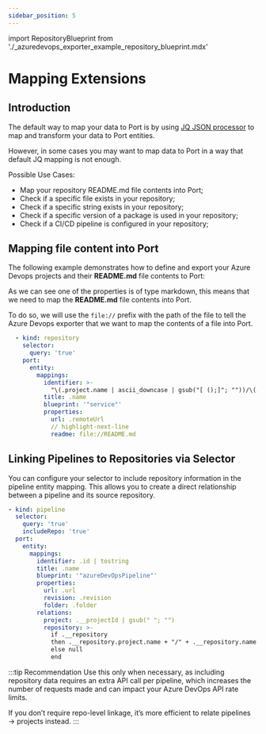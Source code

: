 ```yaml
---
sidebar_position: 5
---
```


import RepositoryBlueprint from './\_azuredevops_exporter_example_repository_blueprint.mdx'

# Mapping Extensions

## Introduction

The default way to map your data to Port is by using [JQ JSON processor](https://stedolan.github.io/jq/manual/) to map and transform your data to Port entities.

However, in some cases you may want to map data to Port in a way that default JQ mapping is not enough.

Possible Use Cases:

- Map your repository README.md file contents into Port;
- Check if a specific file exists in your repository;
- Check if a specific string exists in your repository;
- Check if a specific version of a package is used in your repository;
- Check if a CI/CD pipeline is configured in your repository;

## Mapping file content into Port

The following example demonstrates how to define and export your Azure Devops projects and their **README.md** file contents to Port:

<RepositoryBlueprint/>

As we can see one of the properties is of type markdown, this means that we need to map the **README.md** file contents into Port.

To do so, we will use the `file://` prefix with the path of the file to tell the Azure Devops exporter that we want to map the contents of a file into Port.

```yaml showLineNumbers
  - kind: repository
    selector:
      query: 'true'
    port:
      entity:
        mappings:
          identifier: >-
            "\(.project.name | ascii_downcase | gsub("[ ();]"; ""))/\(.name | ascii_downcase | gsub("[ ();]"; ""))"
          title: .name
          blueprint: '"service"'
          properties:
            url: .remoteUrl
            // highlight-next-line
            readme: file://README.md
```

## Linking Pipelines to Repositories via Selector
You can configure your selector to include repository information in the pipeline entity mapping.
This allows you to create a direct relationship between a pipeline and its source repository.

```yaml showLineNumbers
- kind: pipeline
  selector:
    query: 'true'
    includeRepo: 'true'
  port:
    entity:
      mappings:
        identifier: .id | tostring
        title: .name
        blueprint: '"azureDevOpsPipeline"'
        properties:
          url: .url
          revision: .revision
          folder: .folder
        relations:
          project: .__projectId | gsub(" "; "")
          repository: >-
            if .__repository
            then .__repository.project.name + "/" + .__repository.name | gsub(" "; "")
            else null
            end
```
:::tip Recommendation
Use this only when necessary, as including repository data requires an extra API call per pipeline, which increases the number of requests made and can impact your Azure DevOps API rate limits.

If you don’t require repo-level linkage, it’s more efficient to relate pipelines → projects instead.
:::
